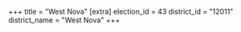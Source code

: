 +++
title = "West Nova"
[extra]
election_id = 43
district_id = "12011"
district_name = "West Nova"
+++
